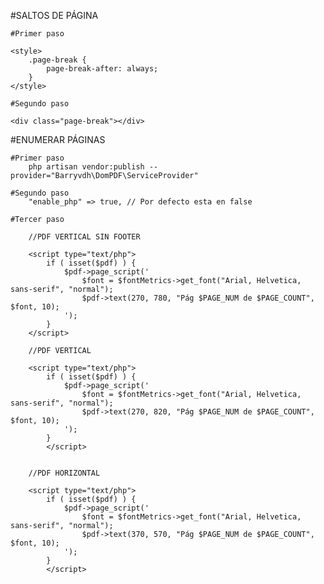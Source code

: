 #SALTOS DE PÁGINA
	
	#Primer paso
	
	<style>
		.page-break {
		    page-break-after: always;
		}
	</style>
	
	#Segundo paso
	
	<div class="page-break"></div>


#ENUMERAR PÁGINAS

	#Primer paso
		php artisan vendor:publish --provider="Barryvdh\DomPDF\ServiceProvider"

	#Segundo paso
		"enable_php" => true, // Por defecto esta en false

	#Tercer paso
	
		//PDF VERTICAL SIN FOOTER

		<script type="text/php">
	        if ( isset($pdf) ) {
	            $pdf->page_script('
	                $font = $fontMetrics->get_font("Arial, Helvetica, sans-serif", "normal");
	                $pdf->text(270, 780, "Pág $PAGE_NUM de $PAGE_COUNT", $font, 10);
	            ');
	        }
		</script>

		//PDF VERTICAL

		<script type="text/php">
	        if ( isset($pdf) ) {
	            $pdf->page_script('
	                $font = $fontMetrics->get_font("Arial, Helvetica, sans-serif", "normal");
	                $pdf->text(270, 820, "Pág $PAGE_NUM de $PAGE_COUNT", $font, 10);
	            ');
	        }
	    	</script>


		//PDF HORIZONTAL

		<script type="text/php">
	        if ( isset($pdf) ) {
	            $pdf->page_script('
	                $font = $fontMetrics->get_font("Arial, Helvetica, sans-serif", "normal");
	                $pdf->text(370, 570, "Pág $PAGE_NUM de $PAGE_COUNT", $font, 10);
	            ');
	        }
	    	</script>

